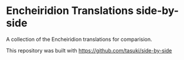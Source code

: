 # Encheiridion Translations side-by-side

A collection of the Encheiridion translations for comparision.

This repository was built with https://github.com/tasuki/side-by-side  

